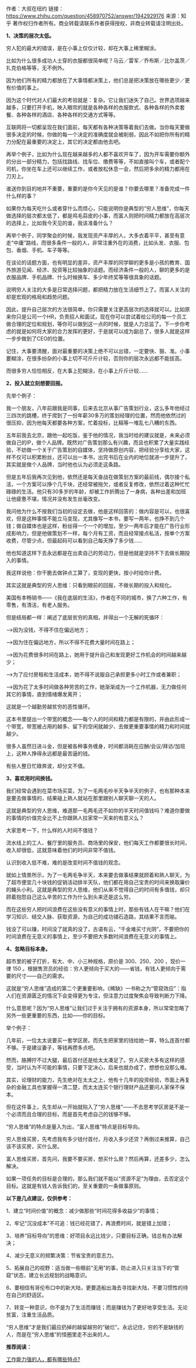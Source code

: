   作者：大叔在纽约
链接：https://www.zhihu.com/question/458970752/answer/1942929176
来源：知乎
著作权归作者所有。商业转载请联系作者获得授权，非商业转载请注明出处。



**1、决策的层次太低。**

穷人犯的最大的错误，是在小事上仅仅计较，却在大事上稀里糊涂。

比如为什么很多成功人士穿的衣服都很简单呢？马云／雷军／乔布斯／比尔盖茨／扎克伯格等等，无不例外。

因为他们所有的精力都放在了大事情都决策上，他们总是把决策放在哪些更少／更有价值的事上。

因为这个时代对人们最大的考验就是：复杂。它让我们迷失了自己。世界选项越来越多，只要打开手机，映入眼帘的就是各种各样的衣服款式、各种各样的外卖套餐、各种各样的酒店、各种各样的交通方式等等。

互联网将一切都呈现在我们面前，每天都有各种决策等着我们去做。当你每天要做很多决定的时候，你做的每一个决定的准确度就会被削弱，因此不如把你所有的精力分配在最重要的决定上，其它的决定都由他去吧。

再举个例子，比如为什么现在越来越多的人都不喜欢开车了，因为开车需要你额外的分出一部分精力，包括找路线、找车位、缴费等等，不如直接叫个车，或者配个司机，你坐在车上还可以继续工作，或者放松休息一会，然后把多余的精力都用在刀刃上。

谁送你到目的地并不重要，重要的是你今天见的是谁？你要去哪里？准备完成一件什么样的事？

如果你为每天吃什么或者穿什么而烦心，只能说明你是典型的“穷人思维”，你每天做选择的层次都太低了，都是鸡毛蒜皮的小事，而富人则把时间精力都放在高层次的选择上，比如我今天见的谁，我该准备什么？

再举个例子，同学聚会的时候，我发现资产丰厚的人，大多衣着平平，甚至有意走“中庸”路线，而很多条件一般的人，非常注重外在的消费，比如头发、衣服、包包、香烟、手机、车子等等。

在谈论的话题方面，也有明显的差异，资产丰厚的同学聊的更多是小孩的教育、国外旅游见闻、经济、投资等比较抽象的话题。而经济条件一般的人，聊的更多的是衣服品牌、手机品牌、什么时候换车、多少年终奖等等很具象的话题。

说明穷人关注的大多是日常选择问题，都把精力放在生活细节上了。而富人关注的却是宏观的格局和趋势问题。

因此，提升自己层次的方法很简单，你只需要关注更高层次的选择就可以。比如原来你只是公司一个HR，负责招人和面试，现在你可以尝试着给公司的每一个员工做合理的定位和规划，等你可以做到这一点的时候，就是人力总监了。下一步你考虑的就是如何将大家的合力发挥的更好，于是就可以成为副总了，很多人就是这样一步步做到了CEO的位置。

记住，大事要清醒，面对最重要的决策上绝不可以出错，一定要快、狠、准。小事要糊涂，在很多纷杂的小事上切不可斤斤计较，否则你的层次永远都不能拔高。

而很多穷人恰恰相反，在大事上犯糊涂，在小事上斤斤计较……



**2、投入就立刻想要回报。**

先举个例子：

我一个朋友，八年前跟我是同事，后来去北京从事广告策划行业，这么多年他经过三四次的跳槽，终于爬到了一份年薪30多万的策划经理的位置，然而他依然过的很压抑，因为他每天都要各种方案，忙着投标，比稿等一堆乱七八糟的东西。

五年前我去北京，跟他一起吃饭，鉴于他的情况，我当时给的建议就是，未来必须做自己的IP，做个人品牌。既然对广告策划那么有兴趣，而且也积累了大量实践经验，不妨做一个关于广告策划的自媒体，坚持做原创内容，把经验分享给大家，这样不仅可以积累粉丝，还可以出一本书，出完书后在业内的地位就进一步提升了，其实就是做个人品牌，当时他也认为必须走这条路。

但是五年后我再次见到他，依然还是每天奋战在做策划方案的最前线，偶尔接个私活，一个方案可以挣个几千块，还经常被拖欠，或者反复修改，依然过着这种忙忙碌碌的生活。他只有30多岁的年龄，却被工作折腾出了一身病，各种出差和加班让他疲惫不堪，情况并没有发生丝毫改变。

我问他为什么不按我们当初的设定去做，他是这样回答的：做内容是可以，也很喜欢，但是这种事情不能立马变现，尤其像写一本书，要写一两年，也挣不到几个钱；做自媒体也是这样，粉丝得一个一个的增加，至少一两年后才能在广告行业形成影响力，但是他做策划不一样，每个月有工资，而且经常接点私活，按单个方案收费，尽管少点，但最起码可以看到自己每天挣了多少钱……

他也知道这样下去永远都是在出卖自己的劳动力，但是他就是坚持不下去做长期投入的事情。

我这样说他：你干脆去做钟点工算了，变现的更快，按小时给你计费。

其实这就是典型的穷人思维：只看到眼前的回报，不做长期的投入和规化。

美国有本畅销书——《我在底层的生活》，作者在不同的城市，换了六种工作，有零售，有清洁，有老人服务。

但是结局都一样：阐述了底层贫穷的真相，并得出一个无解的死循环：

-->因为没钱，不得不住在偏远地方；

-->因为住在偏远地方，所以不得不花费大量时间在路上；

-->因为花费很多时间在路上，她用于提升自己和发现更好工作机会的时间越来越少；

-->为了应付房租和生活成本，她不得不说服自己承担更多小时工作或者兼职；

-->因为花了太多时间做各种劳苦的工作，她渐渐成为一个工作机器，无力做任何其它的事情，直到情绪爆发离开；

这就是一个越勤劳越贫穷的恶性循环。

这本书里提出一个带宽的概念——每个人的时间和精力都是有限的，并由此形成一个带宽，带宽被占用的越多、留下的空闲就越少、去做更重要事情的精力和时间就越少。

很多人虽然日进斗金，但是被各种事务缠身，时间都消耗在应酬/会议/拜访/加班上，这种人挣得永远都是最苦逼的钱。

有些人整日忙碌奔波，却分文不值。



**3、喜欢用时间换钱。**

我们经常会遇到在菜市场买菜，为了一毛两毛吵半天争半天的例子，也有那种本来是要去做事情的，结果碰上熟人就站在那里跟别人聊天聊一天的人。

这就是典型的穷人思维，难道那一毛两毛还不如你的半天时间值钱吗？难道你要做的事情的价值完全比不上你跟熟人拉家常一天来的有意义么？

大家思考一下，什么样的人时间不值钱？

流水线上的工人、餐厅里的服务员、商场里的保安，他们每天工作都要很长时间，收入却很低，这就意味着他们的时间非常不值钱。

认识到收入低不难，难的是改变时间不值钱的观念。

就如上情景所示，为了一毛两毛争半天，本来要去做事结果就顾着和熟人聊天，为了超市便宜几十块钱的促销活动排半天队，他们都在用自己宝贵的时间来换取廉价的蝇头小利。这就是典型的穷人思维，他们从来不觉得自己的时间有多值钱，却只顾着抱怨自己这么辛苦的工作为什么到头来还是这么穷。

而在这些穷人把时间浪费在这些没有意义的事情上时，那些有钱人在干嘛？他们在学习知识、结交人脉、获取资源，为自己的成功铺石造路，其结果不言而喻。

钱没了可以赚，时间没了就真的没了，古语有云，“千金难买寸光阴”，不要把你的时间浪费在无意义的事情上，至少不要把大多数时间浪费在无意义的事情上。



**4、忽略目标本身。**

超市里的被子打折，有大、中、小三种规格，原价是 300、250、200 ，现价一律 150 。根据售货员的经验：穷人更倾向于买大的——省钱，有钱人更倾向于需要的尺寸——自己的需求。

这就是“穷人思维”造成的第二个更重要影响，《稀缺》一书称之为“管窥效应”：指人们在资源匮乏的情况下会变得更为专注，但注意力过度聚焦会导致判断力下降。

什么意思呢？因为“穷人思维”让我们过于关注于拥有的资源本身，所以常常忽略了另外一些更重要的东西，比如——你的目标。

举个例子：

几年前，一位太太说要买一套学区房。而先生把家里的钱给她一算，特么连首付都不够。于是建议妻子，等钱再攒多点吧。

然而，胳膊拧不过大腿，最后首付还是给太太凑足了。穷人买房大多有这样的感受，当时认为不可能的事情，只要下定决心，后来也就办成了，想想也没那么难。

其实，论理财的能力，先生绝对在太太之上，他有十几年的投资经验，市面上再复杂的金融工具也掌握得一清二楚，而太太连买个银行理财产品还要问人家保不保本。

但在这件事上，先生却从一开始就陷入了“穷人思维”——不去思考学区房是不是一个必须而且合理的目标，而是首先考虑自己的钱够不够。

“穷人思维”的特点是量入为出，“富人思维”特点是目标导向。

穷人思维买房，先考虑我有多少钱付首付，月收入多少还贷？再倒过来推算，自己该不该买房，买什么房。

富人思维买房，首先问，我要不要买房，想买什么房？然后再算，还差多少，怎么解决。

如果一项任务的目标是合理的，那么我们就不能以“资源不足”为理由，去否定这个目标。这就是有钱人告诉我们的，至关重要的一条做事原则。



**以下是几点建议，仅供参考：**

1、建立“时间价值”的概念：减少做那些“时间花得多收益少”的事情；

2、牢记“沉没成本”不可追：钱已经花错了，再浪费时间，就是错上加错；

3、培养“目标导向”的思维：好项目永远比钱少，只要目标正确，钱总有办法解决；

4、减少无意义的频繁决策：节省宝贵的意志力。

5、拓展自己的视野：适当做一些眼前“无用”的事，防止进入只关注当下的“管窥”状态，建立长远规划的战略意识。

6、要相信有哥伦布口中的新大陆，更要造船出海去寻找新大陆，不要习惯性的待在自己的舒适区。

7、转变一种意识，你不是为了生活而赚钱；而是赚钱为了更好地享受生活。无论贫富，注重生活品质。

“穷人思维”才是我们最应扔掉的越留越穷的“破烂”。永远记住，穷的不是缺钱的人，而是在“穷人思维”的怪圈里走不出来的人。



**推荐阅读：**

[工作能力强的人，都有哪些特点?](https://www.zhihu.com/question/352545541/answer/1869431791)